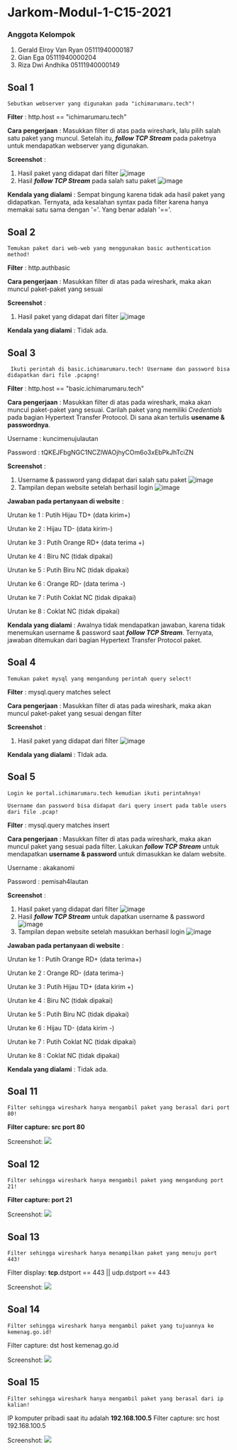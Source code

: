 # Jarkom-Modul-1-C15-2021

### Anggota Kelompok
1. Gerald Elroy Van Ryan 05111940000187
2. Gian Ega              05111940000204
3. Riza Dwi Andhika      05111940000149

## Soal 1

```
Sebutkan webserver yang digunakan pada "ichimarumaru.tech"! 
```

**Filter** : http.host == "ichimarumaru.tech"

**Cara pengerjaan** :
Masukkan filter di atas pada wireshark, lalu pilih salah satu paket yang muncul. Setelah itu, ***follow TCP Stream*** pada paketnya untuk mendapatkan webserver yang digunakan.

**Screenshot** :
1. Hasil paket yang didapat dari filter
![image](https://user-images.githubusercontent.com/64303057/134768737-4aab9525-cc55-4a5f-b06d-6741a1787b20.png)
2. Hasil ***follow TCP Stream*** pada salah satu paket
![image](https://user-images.githubusercontent.com/64303057/134768756-b81005fd-7929-46c3-9028-e1ece7190b62.png)

**Kendala yang dialami** :
Sempat bingung karena tidak ada hasil paket yang didapatkan. Ternyata, ada kesalahan syntax pada filter karena hanya memakai satu sama dengan '='. Yang benar adalah '=='.


## Soal 2

```
Temukan paket dari web-web yang menggunakan basic authentication method!
```

**Filter** : http.authbasic

**Cara pengerjaan** :
Masukkan filter di atas pada wireshark, maka akan muncul paket-paket yang sesuai

**Screenshot** :
1. Hasil paket yang didapat dari filter
![image](https://user-images.githubusercontent.com/64303057/134768808-b9c49f06-50fa-4449-8070-cce317292ab6.png)

**Kendala yang dialami** :
Tidak ada.

## Soal 3

```
 Ikuti perintah di basic.ichimarumaru.tech! Username dan password bisa didapatkan dari file .pcapng!
```

**Filter** : http.host == "basic.ichimarumaru.tech"

**Cara pengerjaan** :
Masukkan filter di atas pada wireshark, maka akan muncul paket-paket yang sesuai. Carilah paket yang memiliki *Credentials* pada bagian Hypertext Transfer Protocol. Di sana akan tertulis **usename & passwordnya**.

Username : kuncimenujulautan

Password : tQKEJFbgNGC1NCZlWAOjhyCOm6o3xEbPkJhTciZN

**Screenshot** :
1. Username & password yang didapat dari salah satu paket
![image](https://user-images.githubusercontent.com/64303057/134768994-72da469e-fdd0-4f42-b282-28ebd3310155.png)
2. Tampilan depan website setelah berhasil login
![image](https://user-images.githubusercontent.com/64303057/134769025-a3f03a51-bdf3-4f1d-93b6-a5204a8db455.png)

**Jawaban pada pertanyaan di website** :

Urutan ke 1 : Putih Hijau TD+ (data kirim+)

Urutan ke 2 : Hijau TD- (data kirim-)

Urutan ke 3 : Putih Orange RD+ (data terima +)

Urutan ke 4 : Biru NC (tidak dipakai)

Urutan ke 5 : Putih Biru NC (tidak dipakai)

Urutan ke 6 : Orange RD- (data terima -)

Urutan ke 7 : Putih Coklat NC (tidak dipakai)

Urutan ke 8 : Coklat NC (tidak dipakai)

**Kendala yang dialami** :
Awalnya tidak mendapatkan jawaban, karena tidak menemukan username & password saat ***follow TCP Stream***. Ternyata, jawaban ditemukan dari bagian Hypertext Transfer Protocol paket.

## Soal 4

```
Temukan paket mysql yang mengandung perintah query select!
```

**Filter** : mysql.query matches select

**Cara pengerjaan** :
Masukkan filter di atas pada wireshark, maka akan muncul paket-paket yang sesuai dengan filter

**Screenshot** :
1. Hasil paket yang didapat dari filter
![image](https://user-images.githubusercontent.com/64303057/134769225-95bcf801-13f3-4d0a-b482-0de7ef26a347.png)

**Kendala yang dialami** :
TIdak ada.

## Soal 5

```
Login ke portal.ichimarumaru.tech kemudian ikuti perintahnya!

Username dan password bisa didapat dari query insert pada table users dari file .pcap!
```

**Filter** : mysql.query matches insert

**Cara pengerjaan** :
Masukkan filter di atas pada wireshark, maka akan muncul paket yang sesuai pada filter. 
Lakukan ***follow TCP Stream*** untuk mendapatkan **username & password** untuk dimasukkan ke dalam website.

Username : akakanomi

Password : pemisah4lautan

**Screenshot** :
1. Hasil paket yang didapat dari filter
![image](https://user-images.githubusercontent.com/64303057/134769325-7a3c86c3-6fce-45f9-91b4-4941bf633db7.png)
2. Hasil ***follow TCP Stream*** untuk dapatkan username & password
![image](https://user-images.githubusercontent.com/64303057/134769345-81363913-ad56-49b5-a9f1-94439f01779b.png)
3. Tampilan depan website setelah masukkan berhasil login
![image](https://user-images.githubusercontent.com/64303057/134769373-9663ada0-5b3a-4c23-ba51-1e7596b0652b.png)

**Jawaban pada pertanyaan di website** :

Urutan ke 1 : Putih Orange RD+ (data terima+)

Urutan ke 2 : Orange RD- (data terima-)

Urutan ke 3 : Putih Hijau TD+ (data kirim +)

Urutan ke 4 : Biru NC (tidak dipakai)

Urutan ke 5 : Putih Biru NC (tidak dipakai)

Urutan ke 6 : Hijau TD- (data kirim -)

Urutan ke 7 : Putih Coklat NC (tidak dipakai)

Urutan ke 8 : Coklat NC (tidak dipakai)

**Kendala yang dialami** :
Tidak ada. 


## Soal 11

```
Filter sehingga wireshark hanya mengambil paket yang berasal dari port 80!
```

**Filter capture: src port 80**

Screenshot:
![](./img/11.png)

## Soal 12

```
Filter sehingga wireshark hanya mengambil paket yang mengandung port 21!

```

**Filter capture: port 21**

Screenshot:
![](./img/12.png)

## Soal 13

```
Filter sehingga wireshark hanya menampilkan paket yang menuju port 443!
```

Filter display: **tcp**.dstport == 443 || udp.dstport == 443

Screenshot:
![](./img/13.png)

## Soal 14

```
Filter sehingga wireshark hanya mengambil paket yang tujuannya ke kemenag.go.id!
```

Filter capture: dst host kemenag.go.id

Screenshot:
![](./img/14.png)

## Soal 15

```
Filter sehingga wireshark hanya mengambil paket yang berasal dari ip kalian!
```

IP komputer pribadi saat itu adalah **192.168.100.5**
Filter capture: src host 192.168.100.5

Screenshot:
![](./img/15.png)
